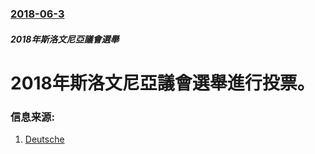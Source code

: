 ### [2018-06-3](/zh/news/2018/06/3/index.md)

##### 2018年斯洛文尼亞議會選舉
# 2018年斯洛文尼亞議會選舉進行投票。 




### 信息来源:

1. [Deutsche](http://www.dw.com/en/orban-ally-janez-jansa-expected-to-top-slovenias-election/a-44055791)
